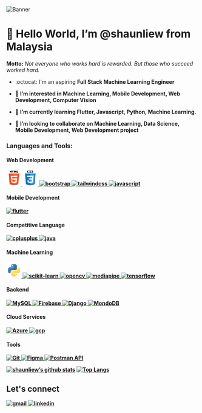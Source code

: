 ![Banner](https://user-images.githubusercontent.com/63916254/202082283-98d8a84c-c141-4e25-b9bf-a97796ea0b15.png)


<h1>👋 Hello World, I’m @shaunliew from Malaysia</h1>
<p> <b>Motto: </b><i>Not everyone who works hard is rewarded. But those who succeed worked hard.</i><p>


- :octocat: I'm an aspiring <b>Full Stack Machine Learning Engineer
- 👀 I’m interested in Machine Learning, Mobile Development, Web Development, Computer Vision
- 🌱 I’m currently learning Flutter, Javascript, Python, Machine Learning.
  
- 💞️ I’m looking to collaborate on <b>Machine Learning, Data Science, Mobile Development, Web Development project

  
<h3 align="left">Languages and Tools:</h3>
  
<h4 align="left">Web Development</h4>
  
<p align="left">
     <a href="https://www.w3.org/html/" target="_blank">
        <img src="https://raw.githubusercontent.com/devicons/devicon/master/icons/html5/html5-original-wordmark.svg"
            alt="html5" width="40" height="40" /> </a>
    <a href="https://www.w3schools.com/css/" target="_blank">
        <img src="https://raw.githubusercontent.com/devicons/devicon/master/icons/css3/css3-original-wordmark.svg"
            alt="css3" width="40" height="40" /> </a>
      <a href="https://www.w3schools.com/bootstrap/default.asp" target="_blank">
        <img src="https://external-content.duckduckgo.com/iu/?u=http%3A%2F%2Fpluspng.com%2Fimg-png%2Fbootstrap-png-bootstrap-512.png&f=1&nofb=1"
            alt="bootstrap" width="40" height="40" /> </a>
        <a href="https://tailwindcss.com/" target="_blank">
        <img src="https://codekitapp.com/images/help/free-tailwind-icon@2x.png"
            alt="tailwindcss" width="40" height="40" /> </a>
        <a href="https://www.w3schools.com/js/DEFAULT.asp" target="_blank">
        <img src="https://pluspng.com/img-png/javascript-vector-png-javascript-vector-logo-600.png"
            alt="javascript" width="40" height="40" /> </a>
</p>  
  
<h4 align="left">Mobile Development</h4>
<p align="left">
    <a href="https://flutter.dev/learn" target="_blank">
        <img src="https://res.cloudinary.com/practicaldev/image/fetch/s--HXeoZCLR--/c_limit%2Cf_auto%2Cfl_progressive%2Cq_auto%2Cw_880/https://roszkowski.dev/images/2020-05-04/logo_flutter_1080px_clr.png"
            alt="flutter" width="40" height="40" /> </a>
</p>  
  
<h4 align="left">Competitive Language</h4>
<p align="left">
    <a href="https://www.w3schools.com/cpp/" target="_blank">
        <img src="https://user-images.githubusercontent.com/63916254/158005176-11c89c3f-527d-49f6-847e-ab8bd0265728.png"
            alt="cplusplus" width="40" height="40" /> </a>
      <a href="https://www.w3schools.com/java/default.asp" target="_blank">
        <img src="https://user-images.githubusercontent.com/63916254/158005243-055cea46-cc4d-4622-a5bc-c3dfc4d013d0.png"
            alt="java" width="45" height="45" /> </a>
</p>  
  
<h4 align="left">Machine Learning</h4>  
<p align="left">
    <a href="https://www.python.org" target="_blank">
        <img src="https://raw.githubusercontent.com/devicons/devicon/master/icons/python/python-original.svg"
            alt="python" width="40" height="40" /> </a>
      <a href="https://scikit-learn.org/stable/about.html" target="_blank">
        <img src="https://user-images.githubusercontent.com/63916254/158005021-d4bc1389-c8b2-407b-9b8e-813d9adb6eaa.png"
            alt="scikit-learn" width="55" height="40" /> </a>
       <a href="https://opencv.org/" target="_blank">
        <img src="https://duckduckgo.com/i/bd708523.png"
            alt="opencv" width="40" height="40" /> </a>
        <a href="https://mediapipe.dev/index.html" target="_blank">
        <img src="https://mediapipe.dev/assets/img/brand.svg"
            alt="mediapipe"  height="50" /> </a>
        <a href="https://www.tensorflow.org/learn" target="_blank">
        <img src="https://www.gstatic.com/devrel-devsite/prod/vefe830b4ddbb6fbf9f8f84fc45bd4079738c13cea1a4dbeb400bd711e695c305/tensorflow/images/lockup.svg"
            alt="tensorflow"   height="50" /> </a>  
</p>
  
<h4 align="left">Backend</h4>  
<p align="left">
    <a href="https://www.mysql.com/" target="_blank">
        <img src="https://www.mysql.com/common/logos/logo-mysql-170x115.png"
            alt="MySQL" width="50" height="40" /> </a>
      <a href="https://firebase.google.com/" target="_blank">
        <img src="https://pluspng.com/img-png/firebase-logo-png-firebase-logo-png-transparent-amp-svg-vector-pluspng-2400x3291.png"
            alt="Firebase"  height="40" /> </a>
        <a href="https://www.djangoproject.com/" target="_blank">
        <img src="https://external-content.duckduckgo.com/iu/?u=https%3A%2F%2Flogodix.com%2Flogo%2F1758841.png&f=1&nofb=1&ipt=c269d66967e864bd1960d6f9039226747e6869380a939c214e5eaf1a7826cb6c&ipo=images"
            alt="Django"  height="40" /> </a>
          <a href="https://www.mongodb.com/" target="_blank">
        <img src="https://external-content.duckduckgo.com/iu/?u=https%3A%2F%2Fcdn.icon-icons.com%2Ficons2%2F2699%2FPNG%2F512%2Fmongodb_logo_icon_170944.png&f=1&nofb=1&ipt=0a3245df5a385a1a17174201f66b21b60545992075cefa33f7fc16b29532eb38&ipo=images"
            alt="MondoDB"  height="40" /> </a>
</p> 
</p>

  
<h4 align="left">Cloud Services</h4>  
<p align="left">
    <a href="https://learn.microsoft.com/en-us/training/azure/" target="_blank">
        <img src="https://external-content.duckduckgo.com/iu/?u=https%3A%2F%2Fswimburger.net%2Fmedia%2Fppnn3pcl%2Fazure.png&f=1&nofb=1&ipt=7882fb0296c3e3b05092e75b3df8e23513bc0a2ddf68a5a37bff861ed2aa0e25&ipo=images"
            alt="Azure" width="50" height="40" /> </a>
      <a href="https://cloud.google.com/training" target="_blank">
        <img src="https://www.join.law/images/product/google/cloud-icon.png"
            alt="gcp"  height="40" /> </a>
</p> 
</p>
  
<h4 align="left">Tools</h4>  
<p align="left">
    <a href="https://git-scm.com/" target="_blank">
        <img src="https://git-scm.com/images/logo@2x.png"
            alt="Git" width="60" height="40" /> </a>
      <a href="https://www.figma.com" target="_blank">
        <img src="https://external-content.duckduckgo.com/iu/?u=https%3A%2F%2Fwww.onlinemarketingtools.pro%2Fwp-content%2Fuploads%2F2018%2F10%2FFigma-logo.png&f=1&nofb=1"
            alt="Figma" width="40" height="40" /> </a>
      <a href="https://www.postman.com/" target="_blank">
        <img src="https://external-content.duckduckgo.com/iu/?u=https%3A%2F%2Fblog.scottlogic.com%2Fmmcalroy%2Fassets%2FpostmanLogo.png&f=1&nofb=1&ipt=d8b822043adde222f23a110489a837e4f8553f13e22249132aea76e7fc72a619&ipo=images"
            alt="Postman API" width="40" height="40" /> </a>  
</p> 

[![shaunliew’s github stats](https://github-readme-stats.vercel.app/api?username=shaunliew&theme=tokyonight)](https://github.com/shaunliew)
[![Top Langs](https://github-readme-stats.vercel.app/api/top-langs/?username=shaunliew&layout=compact&theme=react)](https://github.com/shaunliew)

<h2>Let's connect</h2>
<p align="left">
    <a href="mailto: shaunliew20@gmail.com" target="_blank">
        <img src="https://user-images.githubusercontent.com/63916254/158004837-7c7bb0f6-1843-441d-a234-30a8da6cae9e.png"
            alt="gmail" width="89" height="45" /> </a>
    <a href="https://www.linkedin.com/in/shaun-l-73a86612a/" target="_blank">
        <img src="https://user-images.githubusercontent.com/63916254/158004908-f67aa5e3-4de9-4372-851c-96c67ac46b2f.png"
            alt="linkedin" width="80" height="45" /> </a>
</p>  
  
<!---
shaunliew/shaunliew is a ✨ special ✨ repository because its `README.md` (this file) appears on your GitHub profile.
You can click the Preview link to take a look at your changes.
--->
